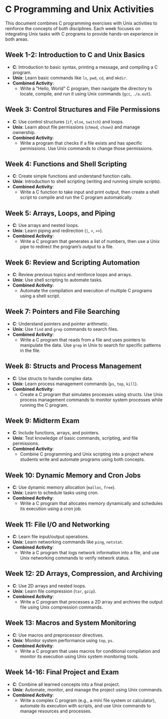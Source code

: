 
# C Programming and Unix Activities

This document combines C programming exercises with Unix activities to reinforce the concepts of both disciplines. Each week focuses on integrating Unix tasks with C programs to provide hands-on experience in both areas.

## Week 1-2: Introduction to C and Unix Basics
- **C**: Introduction to basic syntax, printing a message, and compiling a C program.
- **Unix**: Learn basic commands like `ls`, `pwd`, `cd`, and `mkdir`.
- **Combined Activity**: 
  - Write a "Hello, World" C program, then navigate the directory to locate, compile, and run it using Unix commands (`gcc`, `./a.out`).

## Week 3: Control Structures and File Permissions
- **C**: Use control structures (`if`, `else`, `switch`) and loops.
- **Unix**: Learn about file permissions (`chmod`, `chown`) and manage ownership.
- **Combined Activity**:
  - Write a program that checks if a file exists and has specific permissions. Use Unix commands to change those permissions.

## Week 4: Functions and Shell Scripting
- **C**: Create simple functions and understand function calls.
- **Unix**: Introduction to shell scripting (writing and running simple scripts).
- **Combined Activity**:
  - Write a C function to take input and print output, then create a shell script to compile and run the C program automatically.

## Week 5: Arrays, Loops, and Piping
- **C**: Use arrays and nested loops.
- **Unix**: Learn piping and redirection (`|`, `>`, `>>`).
- **Combined Activity**:
  - Write a C program that generates a list of numbers, then use a Unix pipe to redirect the program’s output to a file.

## Week 6: Review and Scripting Automation
- **C**: Review previous topics and reinforce loops and arrays.
- **Unix**: Use shell scripting to automate tasks.
- **Combined Activity**:
  - Automate the compilation and execution of multiple C programs using a shell script.

## Week 7: Pointers and File Searching
- **C**: Understand pointers and pointer arithmetic.
- **Unix**: Use `find` and `grep` commands to search files.
- **Combined Activity**:
  - Write a C program that reads from a file and uses pointers to manipulate the data. Use `grep` in Unix to search for specific patterns in the file.

## Week 8: Structs and Process Management
- **C**: Use structs to handle complex data.
- **Unix**: Learn process management commands (`ps`, `top`, `kill`).
- **Combined Activity**:
  - Create a C program that simulates processes using structs. Use Unix process management commands to monitor system processes while running the C program.

## Week 9: Midterm Exam
- **C**: Include functions, arrays, and pointers.
- **Unix**: Test knowledge of basic commands, scripting, and file permissions.
- **Combined Activity**:
  - Combine C programming and Unix scripting into a project where students write and automate programs using both concepts.

## Week 10: Dynamic Memory and Cron Jobs
- **C**: Use dynamic memory allocation (`malloc`, `free`).
- **Unix**: Learn to schedule tasks using cron.
- **Combined Activity**:
  - Write a C program that allocates memory dynamically and schedules its execution using a cron job.

## Week 11: File I/O and Networking
- **C**: Learn file input/output operations.
- **Unix**: Learn networking commands like `ping`, `netstat`.
- **Combined Activity**:
  - Write a C program that logs network information into a file, and use Unix networking commands to verify network status.

## Week 12: 2D Arrays, Compression, and Archiving
- **C**: Use 2D arrays and nested loops.
- **Unix**: Learn file compression (`tar`, `gzip`).
- **Combined Activity**:
  - Write a C program that processes a 2D array and archives the output file using Unix compression commands.

## Week 13: Macros and System Monitoring
- **C**: Use macros and preprocessor directives.
- **Unix**: Monitor system performance using `top`, `ps`.
- **Combined Activity**:
  - Write a C program that uses macros for conditional compilation and monitor its execution using Unix system monitoring tools.

## Week 14-16: Final Project and Exam
- **C**: Combine all learned concepts into a final project.
- **Unix**: Automate, monitor, and manage the project using Unix commands.
- **Combined Activity**:
  - Write a complex C program (e.g., a mini file system or calculator), automate its execution with scripts, and use Unix commands to manage resources and processes.

